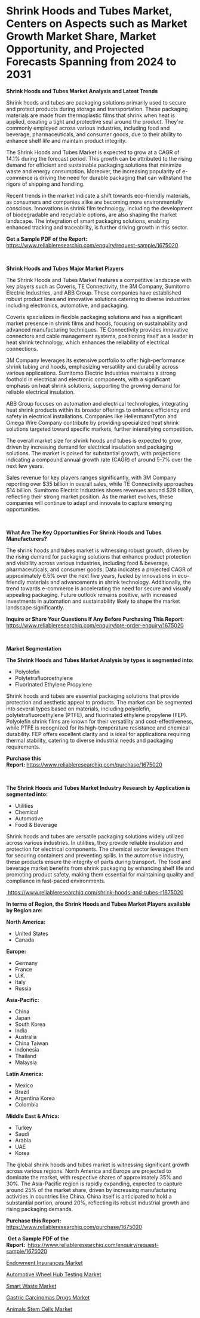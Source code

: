 <p><h1>Shrink Hoods and Tubes Market, Centers on Aspects such as Market Growth Market Share, Market Opportunity, and Projected Forecasts Spanning from 2024 to 2031</h1></p><p><strong>Shrink Hoods and Tubes Market Analysis and Latest Trends</strong></p>
<p><p>Shrink hoods and tubes are packaging solutions primarily used to secure and protect products during storage and transportation. These packaging materials are made from thermoplastic films that shrink when heat is applied, creating a tight and protective seal around the product. They're commonly employed across various industries, including food and beverage, pharmaceuticals, and consumer goods, due to their ability to enhance shelf life and maintain product integrity.</p><p>The Shrink Hoods and Tubes Market is expected to grow at a CAGR of 14.1% during the forecast period. This growth can be attributed to the rising demand for efficient and sustainable packaging solutions that minimize waste and energy consumption. Moreover, the increasing popularity of e-commerce is driving the need for durable packaging that can withstand the rigors of shipping and handling. </p><p>Recent trends in the market indicate a shift towards eco-friendly materials, as consumers and companies alike are becoming more environmentally conscious. Innovations in shrink film technology, including the development of biodegradable and recyclable options, are also shaping the market landscape. The integration of smart packaging solutions, enabling enhanced tracking and traceability, is further driving growth in this sector.</p></p>
<p><strong>Get a Sample PDF of the Report:&nbsp;</strong> <a href="https://www.reliableresearchiq.com/enquiry/request-sample/1675020?utm_campaign=1498&utm_medium=2&utm_source=Github&utm_content=ia&utm_term=10102024&utm_id=shrink-hoods-and-tubes">https://www.reliableresearchiq.com/enquiry/request-sample/1675020</a></p>
<p>&nbsp;</p>
<p><strong>Shrink Hoods and Tubes Major Market Players</strong></p>
<p><p>The Shrink Hoods and Tubes Market features a competitive landscape with key players such as Coveris, TE Connectivity, the 3M Company, Sumitomo Electric Industries, and ABB Group. These companies have established robust product lines and innovative solutions catering to diverse industries including electronics, automotive, and packaging.</p><p>Coveris specializes in flexible packaging solutions and has a significant market presence in shrink films and hoods, focusing on sustainability and advanced manufacturing techniques. TE Connectivity provides innovative connectors and cable management systems, positioning itself as a leader in heat shrink technology, which enhances the reliability of electrical connections.</p><p>3M Company leverages its extensive portfolio to offer high-performance shrink tubing and hoods, emphasizing versatility and durability across various applications. Sumitomo Electric Industries maintains a strong foothold in electrical and electronic components, with a significant emphasis on heat shrink solutions, supporting the growing demand for reliable electrical insulation.</p><p>ABB Group focuses on automation and electrical technologies, integrating heat shrink products within its broader offerings to enhance efficiency and safety in electrical installations. Companies like HellermannTyton and Omega Wire Company contribute by providing specialized heat shrink solutions targeted toward specific markets, further intensifying competition.</p><p>The overall market size for shrink hoods and tubes is expected to grow, driven by increasing demand for electrical insulation and packaging solutions. The market is poised for substantial growth, with projections indicating a compound annual growth rate (CAGR) of around 5-7% over the next few years.</p><p>Sales revenue for key players ranges significantly, with 3M Company reporting over $35 billion in overall sales, while TE Connectivity approaches $14 billion. Sumitomo Electric Industries shows revenues around $28 billion, reflecting their strong market position. As the market evolves, these companies will continue to adapt and innovate to capture emerging opportunities.</p></p>
<p>&nbsp;</p>
<p><strong>What Are The Key Opportunities For Shrink Hoods and Tubes Manufacturers?</strong></p>
<p><p>The shrink hoods and tubes market is witnessing robust growth, driven by the rising demand for packaging solutions that enhance product protection and visibility across various industries, including food & beverage, pharmaceuticals, and consumer goods. Data indicates a projected CAGR of approximately 6.5% over the next five years, fueled by innovations in eco-friendly materials and advancements in shrink technology. Additionally, the trend towards e-commerce is accelerating the need for secure and visually appealing packaging. Future outlook remains positive, with increased investments in automation and sustainability likely to shape the market landscape significantly.</p></p>
<p><strong>Inquire or Share Your Questions If Any Before Purchasing This Report:</strong> <a href="https://www.reliableresearchiq.com/enquiry/pre-order-enquiry/1675020?utm_campaign=1498&utm_medium=2&utm_source=Github&utm_content=ia&utm_term=10102024&utm_id=shrink-hoods-and-tubes">https://www.reliableresearchiq.com/enquiry/pre-order-enquiry/1675020</a></p>
<p>&nbsp;</p>
<p><strong>Market Segmentation</strong></p>
<p><strong>The Shrink Hoods and Tubes Market Analysis by types is segmented into:</strong></p>
<p><ul><li>Polyolefin</li><li>Polytetrafluoroethylene</li><li>Fluorinated Ethylene Propylene</li></ul></p>
<p><p>Shrink hoods and tubes are essential packaging solutions that provide protection and aesthetic appeal to products. The market can be segmented into several types based on materials, including polyolefin, polytetrafluoroethylene (PTFE), and fluorinated ethylene propylene (FEP). Polyolefin shrink films are known for their versatility and cost-effectiveness, while PTFE is recognized for its high-temperature resistance and chemical durability. FEP offers excellent clarity and is ideal for applications requiring thermal stability, catering to diverse industrial needs and packaging requirements.</p></p>
<p><strong>Purchase this Report:&nbsp;</strong><a href="https://www.reliableresearchiq.com/purchase/1675020?utm_campaign=1498&utm_medium=2&utm_source=Github&utm_content=ia&utm_term=10102024&utm_id=shrink-hoods-and-tubes">https://www.reliableresearchiq.com/purchase/1675020</a></p>
<p>&nbsp;</p>
<p><strong>The Shrink Hoods and Tubes Market Industry Research by Application is segmented into:</strong></p>
<p><ul><li>Utilities</li><li>Chemical</li><li>Automotive</li><li>Food & Beverage</li></ul></p>
<p><p>Shrink hoods and tubes are versatile packaging solutions widely utilized across various industries. In utilities, they provide reliable insulation and protection for electrical components. The chemical sector leverages them for securing containers and preventing spills. In the automotive industry, these products ensure the integrity of parts during transport. The food and beverage market benefits from shrink packaging by enhancing shelf life and promoting product safety, making them essential for maintaining quality and compliance in fast-paced environments.</p></p>
<p><a href="https://www.reliableresearchiq.com/shrink-hoods-and-tubes-r1675020?utm_campaign=1498&utm_medium=2&utm_source=Github&utm_content=ia&utm_term=10102024&utm_id=shrink-hoods-and-tubes">&nbsp;https://www.reliableresearchiq.com/shrink-hoods-and-tubes-r1675020</a></p>
<p><strong>In terms of Region, the Shrink Hoods and Tubes Market Players available by Region are:</strong></p>
<p>
    <p> <strong> North America: </strong>
        <ul>
            <li>United States</li>
            <li>Canada</li>
        </ul>
        </p> 
    <p> <strong> Europe: </strong>
        <ul>
            <li>Germany</li>
            <li>France</li>
            <li>U.K.</li>
            <li>Italy</li>
            <li>Russia</li>
        </ul>
        </p> 
    <p> <strong> Asia-Pacific: </strong>
        <ul>
            <li>China</li>
            <li>Japan</li>
            <li>South Korea</li>
            <li>India</li>
            <li>Australia</li>
            <li>China Taiwan</li>
            <li>Indonesia</li>
            <li>Thailand</li>
            <li>Malaysia</li>
        </ul>
        </p> 
    <p> <strong> Latin America: </strong>
        <ul>
            <li>Mexico</li>
            <li>Brazil</li>
            <li>Argentina Korea</li>
            <li>Colombia</li>
        </ul>
        </p> 
    <p> <strong> Middle East & Africa: </strong>
        <ul>
            <li>Turkey</li>
            <li>Saudi</li>
            <li>Arabia</li>
            <li>UAE</li>
            <li>Korea</li>
        </ul>
    </p>
    </p>
<p><p>The global shrink hoods and tubes market is witnessing significant growth across various regions. North America and Europe are projected to dominate the market, with respective shares of approximately 35% and 30%. The Asia-Pacific region is rapidly expanding, expected to capture around 25% of the market share, driven by increasing manufacturing activities in countries like China. China itself is anticipated to hold a substantial portion, around 20%, reflecting its robust industrial growth and rising packaging demands.</p></p>
<p><strong>Purchase this Report: </strong><a href="https://www.reliableresearchiq.com/purchase/1675020?utm_campaign=1498&utm_medium=2&utm_source=Github&utm_content=ia&utm_term=10102024&utm_id=shrink-hoods-and-tubes">https://www.reliableresearchiq.com/purchase/1675020</a></p>
<p>&nbsp;<strong>Get a Sample PDF of the Report:&nbsp;&nbsp;</strong><a href="https://www.reliableresearchiq.com/enquiry/request-sample/1675020?utm_campaign=1498&utm_medium=2&utm_source=Github&utm_content=ia&utm_term=10102024&utm_id=shrink-hoods-and-tubes">https://www.reliableresearchiq.com/enquiry/request-sample/1675020</a></p>
<p><strong></strong></p>
<p><p><a href="https://www.linkedin.com/pulse/endowment-insurances-market-industry-landscape-growth-trajectories-jyyme?utm_campaign=1498&utm_medium=2&utm_source=Github&utm_content=ia&utm_term=10102024&utm_id=shrink-hoods-and-tubes">Endowment Insurances Market</a></p><p><a href="https://www.linkedin.com/pulse/automotive-wheel-hub-testing-value-chain-analysis-from-raw-materials-apsfe?utm_campaign=1498&utm_medium=2&utm_source=Github&utm_content=ia&utm_term=10102024&utm_id=shrink-hoods-and-tubes">Automotive Wheel Hub Testing Market</a></p><p><a href="https://github.com/NargisHussain75/Market-Research-Report-List-1/blob/main/smart-waste-market.md?utm_campaign=1498&utm_medium=2&utm_source=Github&utm_content=ia&utm_term=10102024&utm_id=shrink-hoods-and-tubes">Smart Waste Market</a></p><p><a href="https://www.linkedin.com/pulse/market-leaders-laggards-global-gastric-carcinomas-drugs-hxqke?utm_campaign=1498&utm_medium=2&utm_source=Github&utm_content=ia&utm_term=10102024&utm_id=shrink-hoods-and-tubes">Gastric Carcinomas Drugs Market</a></p><p><a href="https://www.linkedin.com/pulse/animals-stem-cells-sector-surge-131-growth-roadmap-2031-yhofe?utm_campaign=1498&utm_medium=2&utm_source=Github&utm_content=ia&utm_term=10102024&utm_id=shrink-hoods-and-tubes">Animals Stem Cells Market</a></p></p>